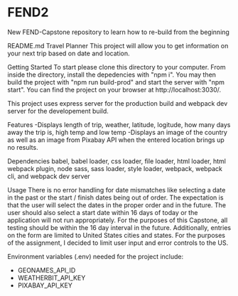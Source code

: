 # FEND2

New FEND-Capstone repository to learn how to re-build from the beginning

README.md Travel Planner This project will allow you to get information on your next trip based on date and location.

Getting Started To start please clone this directory to your computer. From inside the directory, install the depedencies with "npm i". You may then build the project with "npm run build-prod" and start the server with "npm start". You can find the project on your browser at http://localhost:3030/.

This project uses express server for the production build and webpack dev server for the developement build.

Features -Displays length of trip, weather, latitude, logitude, how many days away the trip is, high temp and low temp -Displays an image of the country as well as an image from Pixabay API when the entered location brings up no results.

Dependencies babel, babel loader, css loader, file loader, html loader, html webpack plugin, node sass, sass loader, style loader, webpack, webpack cli, and webpack dev server

Usage There is no error handling for date mismatches like selecting a date in the past or the start / finish dates being out of order. The expectation is that the user will select the dates in the proper order and in the future. The user should also select a start date within 16 days of today or the application will not run appropriately. For the purposes of this Capstone, all testing should be within the 16 day interval in the future. Additionally, entries on the form are limited to United States cities and states. For the purposes of the assignment, I decided to limit user input and error controls to the US.

Environment variables (.env) needed for the project include:
- GEONAMES_API_ID
- WEATHERBIT_API_KEY
- PIXABAY_API_KEY
